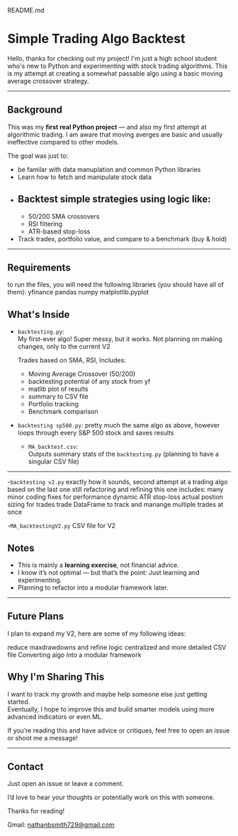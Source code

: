 README.md

# Simple Trading Algo Backtest

Hello, thanks for checking out my project! I'm just a high school student who's new to Python and experimenting with stock trading algorithms. This is my attempt at creating a somewhat passable algo using a basic moving average crossover strategy.

---

##  Background
This was my **first real Python project** — and also my first attempt at algorithmic trading. I am aware that moving averges are basic and usually ineffective compared to other models. 

The goal was just to:
- be familar with data manuplation and common Python libraries
- Learn how to fetch and manipulate stock data
- Backtest simple strategies using logic like:
  - 
  - 50/200 SMA crossovers
  - RSI filtering
  - ATR-based stop-loss
- Track trades, portfolio value, and compare to a benchmark (buy & hold)

---
## Requirements
  to run the files, you will need the following libraries (you should have all of them):
    yfinance
    pandas
    numpy
    matplotlib.pyplot

## What's Inside

- `backtesting.py`:  
  My first-ever algo! Super messy, but it works.
  Not planning on making changes, only to the current V2 

  Trades based on SMA, RSI, Includes:
  - Moving Average Crossover (50/200)
  - backtesting potential of any stock from yf
  - matlib plot of results
  - summary to CSV file
  - Portfolio tracking
  - Benchmark comparison

- `backtesting sp500.py`:
  pretty much the same algo as above, however loops through every S&P 500 stock and saves results

  - `MA_backtest.csv`:  
  Outputs summary stats of the `backtesting.py` (planning to have a singular CSV file)
---

-`backtesting v2.py`
  exactly how it sounds, second attempt at a trading algo based on the last one
  still refactoring and refining this one
  includes:
    many minor coding fixes for performance
    dynamic ATR stop-loss
    actual postion sizing for trades
    trade DataFrame to track and manange multiple trades at once

-`MA_backtestingV2.py`
  CSV file for V2


## Notes

- This is mainly a **learning exercise**, not financial advice.
- I know it’s not optimal — but that’s the point: Just learning and experimenting.
- Planning to refactor into a modular framework later.

---

## Future Plans

  I plan to expand my V2, here are some of my following ideas:

  reduce maxdrawdowns and refine logic
  centralized and more detailed CSV file
  Converting algo into a modular framework



## Why I'm Sharing This

I want to track my growth and maybe help someone else just getting started.  
Eventually, I hope to improve this and build smarter models using more advanced indicators or even ML.

If you’re reading this and have advice or critiques, feel free to open an issue or shoot me a message!

---

## Contact

Just open an issue or leave a comment.

I’d love to hear your thoughts or potentially work on this with someone.

Thanks for reading! 

Gmail: nathanbsmith729@gmail.com